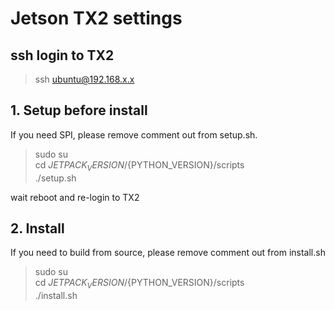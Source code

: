 # Jetson TX2 settings

## ssh login to TX2  
> ssh ubuntu@192.168.x.x  

## 1. Setup before install
If you need SPI, please remove comment out from setup.sh.

> sudo su  
> cd ${JETPACK_VERSION}/${PYTHON_VERSION}/scripts  
> ./setup.sh  

wait reboot and re-login to TX2

## 2. Install
If you need to build from source, please remove comment out from install.sh

> sudo su  
> cd ${JETPACK_VERSION}/${PYTHON_VERSION}/scripts  
> ./install.sh  

